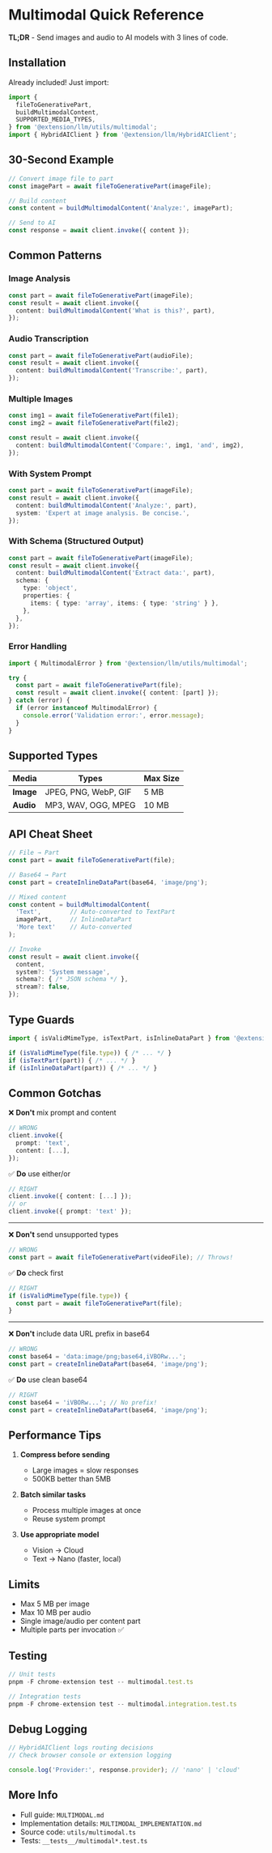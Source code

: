 # Multimodal Quick Reference

**TL;DR** - Send images and audio to AI models with 3 lines of code.

## Installation

Already included! Just import:

```typescript
import {
  fileToGenerativePart,
  buildMultimodalContent,
  SUPPORTED_MEDIA_TYPES,
} from '@extension/llm/utils/multimodal';
import { HybridAIClient } from '@extension/llm/HybridAIClient';
```

## 30-Second Example

```typescript
// Convert image file to part
const imagePart = await fileToGenerativePart(imageFile);

// Build content
const content = buildMultimodalContent('Analyze:', imagePart);

// Send to AI
const response = await client.invoke({ content });
```

## Common Patterns

### Image Analysis
```typescript
const part = await fileToGenerativePart(imageFile);
const result = await client.invoke({
  content: buildMultimodalContent('What is this?', part),
});
```

### Audio Transcription
```typescript
const part = await fileToGenerativePart(audioFile);
const result = await client.invoke({
  content: buildMultimodalContent('Transcribe:', part),
});
```

### Multiple Images
```typescript
const img1 = await fileToGenerativePart(file1);
const img2 = await fileToGenerativePart(file2);

const result = await client.invoke({
  content: buildMultimodalContent('Compare:', img1, 'and', img2),
});
```

### With System Prompt
```typescript
const part = await fileToGenerativePart(imageFile);
const result = await client.invoke({
  content: buildMultimodalContent('Analyze:', part),
  system: 'Expert at image analysis. Be concise.',
});
```

### With Schema (Structured Output)
```typescript
const part = await fileToGenerativePart(imageFile);
const result = await client.invoke({
  content: buildMultimodalContent('Extract data:', part),
  schema: {
    type: 'object',
    properties: {
      items: { type: 'array', items: { type: 'string' } },
    },
  },
});
```

### Error Handling
```typescript
import { MultimodalError } from '@extension/llm/utils/multimodal';

try {
  const part = await fileToGenerativePart(file);
  const result = await client.invoke({ content: [part] });
} catch (error) {
  if (error instanceof MultimodalError) {
    console.error('Validation error:', error.message);
  }
}
```

## Supported Types

| Media | Types | Max Size |
|-------|-------|----------|
| **Image** | JPEG, PNG, WebP, GIF | 5 MB |
| **Audio** | MP3, WAV, OGG, MPEG | 10 MB |

## API Cheat Sheet

```typescript
// File → Part
const part = await fileToGenerativePart(file);

// Base64 → Part
const part = createInlineDataPart(base64, 'image/png');

// Mixed content
const content = buildMultimodalContent(
  'Text',        // Auto-converted to TextPart
  imagePart,     // InlineDataPart
  'More text'    // Auto-converted
);

// Invoke
const result = await client.invoke({
  content,
  system?: 'System message',
  schema?: { /* JSON schema */ },
  stream?: false,
});
```

## Type Guards

```typescript
import { isValidMimeType, isTextPart, isInlineDataPart } from '@extension/llm/utils/multimodal';

if (isValidMimeType(file.type)) { /* ... */ }
if (isTextPart(part)) { /* ... */ }
if (isInlineDataPart(part)) { /* ... */ }
```

## Common Gotchas

❌ **Don't** mix prompt and content
```typescript
// WRONG
client.invoke({
  prompt: 'text',
  content: [...],
});
```

✅ **Do** use either/or
```typescript
// RIGHT
client.invoke({ content: [...] });
// or
client.invoke({ prompt: 'text' });
```

---

❌ **Don't** send unsupported types
```typescript
// WRONG
const part = await fileToGenerativePart(videoFile); // Throws!
```

✅ **Do** check first
```typescript
// RIGHT
if (isValidMimeType(file.type)) {
  const part = await fileToGenerativePart(file);
}
```

---

❌ **Don't** include data URL prefix in base64
```typescript
// WRONG
const base64 = 'data:image/png;base64,iVBORw...';
const part = createInlineDataPart(base64, 'image/png');
```

✅ **Do** use clean base64
```typescript
// RIGHT
const base64 = 'iVBORw...'; // No prefix!
const part = createInlineDataPart(base64, 'image/png');
```

## Performance Tips

1. **Compress before sending**
   - Large images = slow responses
   - 500KB better than 5MB

2. **Batch similar tasks**
   - Process multiple images at once
   - Reuse system prompt

3. **Use appropriate model**
   - Vision → Cloud
   - Text → Nano (faster, local)

## Limits

- Max 5 MB per image
- Max 10 MB per audio
- Single image/audio per content part
- Multiple parts per invocation ✅

## Testing

```typescript
// Unit tests
pnpm -F chrome-extension test -- multimodal.test.ts

// Integration tests
pnpm -F chrome-extension test -- multimodal.integration.test.ts
```

## Debug Logging

```typescript
// HybridAIClient logs routing decisions
// Check browser console or extension logging

console.log('Provider:', response.provider); // 'nano' | 'cloud'
```

## More Info

- Full guide: `MULTIMODAL.md`
- Implementation details: `MULTIMODAL_IMPLEMENTATION.md`
- Source code: `utils/multimodal.ts`
- Tests: `__tests__/multimodal*.test.ts`
